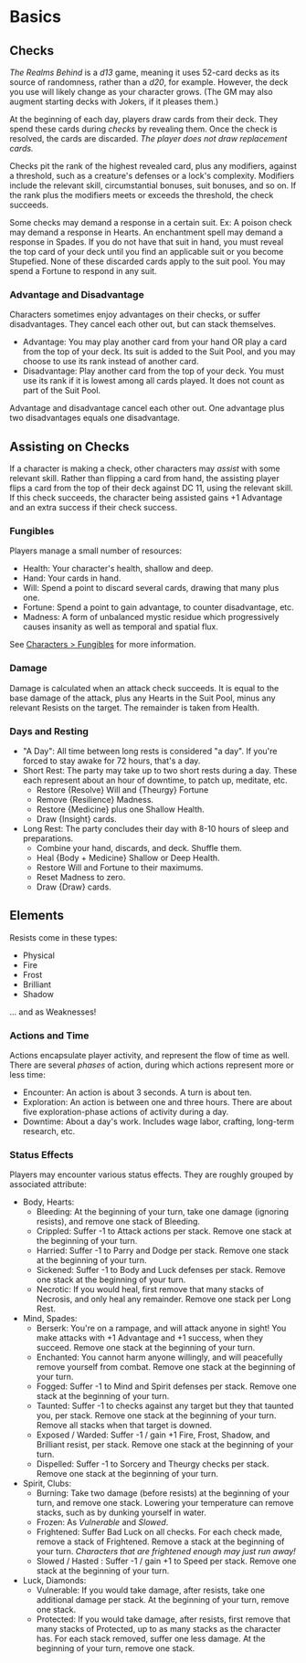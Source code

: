 # Basics

## Checks

*The Realms Behind* is a *d13* game, meaning it uses 52-card decks as its source of randomness, rather than a *d20*, for example. However, the deck you use will likely change as your character grows. (The GM may also augment starting decks with Jokers, if it pleases them.)

At the beginning of each day, players draw cards from their deck. They spend these cards during *checks* by revealing them. Once the check is resolved, the cards are discarded. *The player does not draw replacement cards.*

Checks pit the rank of the highest revealed card, plus any modifiers, against a threshold, such as a creature's defenses or a lock's complexity. Modifiers include the relevant skill, circumstantial bonuses, suit bonuses, and so on. If the rank plus the modifiers meets or exceeds the threshold, the check succeeds.

Some checks may demand a response in a certain suit. Ex: A poison check may demand a response in Hearts. An enchantment spell may demand a response in Spades. If you do not have that suit in hand, you must reveal the top card of your deck until you find an applicable suit or you become Stupefied. None of these discarded cards apply to the suit pool. You may spend a Fortune to respond in any suit.

### Advantage and Disadvantage

Characters sometimes enjoy advantages on their checks, or suffer disadvantages. They cancel each other out, but can stack themselves.

- Advantage: You may play another card from your hand OR play a card from the top of your deck. Its suit is added to the Suit Pool, and you may choose to use its rank instead of another card.
- Disadvantage: Play another card from the top of your deck. You must use its rank if it is lowest among all cards played. It does not count as part of the Suit Pool.

Advantage and disadvantage cancel each other out. One advantage plus two disadvantages equals one disadvantage.

## Assisting on Checks

If a character is making a check, other characters may *assist* with some relevant skill. Rather than flipping a card from hand, the assisting player flips a card from the top of their deck against DC 11, using the relevant skill. If this check succeeds, the character being assisted gains +1 Advantage and an extra success if their check success.

### Fungibles

Players manage a small number of resources:

- Health: Your character's health, shallow and deep.
- Hand: Your cards in hand.
- Will: Spend a point to discard several cards, drawing that many plus one.
- Fortune: Spend a point to gain advantage, to counter disadvantage, etc.
- Madness: A form of unbalanced mystic residue which progressively causes insanity as well as temporal and spatial flux.

See [Characters > Fungibles](./characters.md#fungibles) for more information.

### Damage

Damage is calculated when an attack check succeeds. It is equal to the base damage of the attack, plus any Hearts in the Suit Pool, minus any relevant Resists on the target. The remainder is taken from Health.

### Days and Resting

- "A Day": All time between long rests is considered "a day". If you're forced to stay awake for 72 hours, that's a day.
- Short Rest: The party may take up to two short rests during a day. These each represent about an hour of downtime, to patch up, meditate, etc.
    - Restore {Resolve} Will and {Theurgy} Fortune
    - Remove {Resilience} Madness.
    - Restore {Medicine} plus one Shallow Health.
    - Draw {Insight} cards.
- Long Rest: The party concludes their day with 8-10 hours of sleep and preparations.
    - Combine your hand, discards, and deck. Shuffle them.
    - Heal {Body + Medicine} Shallow or Deep Health.
    - Restore Will and Fortune to their maximums.
    - Reset Madness to zero.
    - Draw {Draw} cards.

## Elements

Resists come in these types:

- Physical
- Fire
- Frost
- Brilliant
- Shadow

... and as Weaknesses!

### Actions and Time

Actions encapsulate player activity, and represent the flow of time as well. There are several *phases* of action, during which actions represent more or less time:

- Encounter: An action is about 3 seconds. A turn is about ten.
- Exploration: An action is between one and three hours. There are about five exploration-phase actions of activity during a day.
- Downtime: About a day's work. Includes wage labor, crafting, long-term research, etc.

### Status Effects

Players may encounter various status effects. They are roughly grouped by associated attribute:

- Body, Hearts:
    - Bleeding: At the beginning of your turn, take one damage (ignoring resists), and remove one stack of Bleeding.
    - Crippled: Suffer -1 to Attack actions per stack. Remove one stack at the beginning of your turn.
    - Harried: Suffer -1 to Parry and Dodge per stack. Remove one stack at the beginning of your turn.
    - Sickened: Suffer -1 to Body and Luck defenses per stack. Remove one stack at the beginning of your turn.
    - Necrotic: If you would heal, first remove that many stacks of Necrosis, and only heal any remainder. Remove one stack per Long Rest.
- Mind, Spades:
    - Berserk: You're on a rampage, and will attack anyone in sight! You make attacks with +1 Advantage and +1 success, when they succeed. Remove one stack at the beginning of your turn.
    - Enchanted: You cannot harm anyone willingly, and will peacefully remove yourself from combat. Remove one stack at the beginning of your turn.
    - Fogged: Suffer -1 to Mind and Spirit defenses per stack. Remove one stack at the beginning of your turn.
    - Taunted: Suffer -1 to checks against any target but they that taunted you, per stack. Remove one stack at the beginning of your turn. Remove all stacks when that target is downed.
    - Exposed / Warded: Suffer -1 / gain +1 Fire, Frost, Shadow, and Brilliant resist, per stack. Remove one stack at the beginning of your turn. 
    - Dispelled: Suffer -1 to Sorcery and Theurgy checks per stack. Remove one stack at the beginning of your turn.
- Spirit, Clubs:
    - Burning: Take two damage (before resists) at the beginning of your turn, and remove one stack. Lowering your temperature can remove stacks, such as by dunking yourself in water.
    - Frozen: As *Vulnerable* and *Slowed*.
    - Frightened: Suffer Bad Luck on all checks. For each check made, remove a stack of Frightened. Remove a stack at the beginning of your turn. *Characters that are frightened enough may just run away!*
    - Slowed / Hasted : Suffer -1 / gain +1 to Speed per stack. Remove one stack at the beginning of your turn.
- Luck, Diamonds:
    - Vulnerable: If you would take damage, after resists, take one additional damage per stack. At the beginning of your turn, remove one stack.
    - Protected: If you would take damage, after resists, first remove that many stacks of Protected, up to as many stacks as the character has. For each stack removed, suffer one less damage. At the beginning of your turn, remove one stack.
